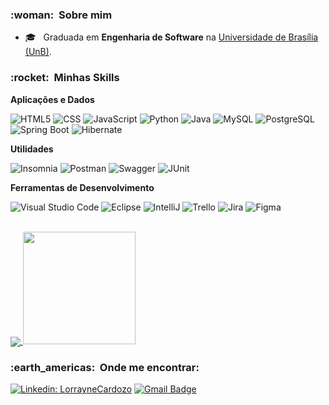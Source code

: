 
<!-- ![](https://komarev.com/ghpvc/?username=LorrayneCardozo&color=006bed) -->

<h3> :woman: &nbsp;Sobre mim </h3>

<!-- - 🤔 &nbsp; Explorando novas tecnologias e desenvolvendo soluções de software. -->
- 🎓 &nbsp; Graduada em **Engenharia de Software** na <a href="https://www.unb.br/">Universidade de Brasília (UnB)</a>.
<!-- - 🌱 &nbsp; Aprendendo mais sobre a área de **QA**. -->
<!-- - 💼 &nbsp; Trabalhando como **ÁREA EM QUE VOCÊ TRABALHA** na <a href="LINK DA EMPRESA">EMPRESA</a> -->

<h3> :rocket: &nbsp;Minhas Skills </h3>

**Aplicações e Dados**


  ![HTML5](https://img.shields.io/badge/-HTML5-333333?style=flat&logo=HTML5)
  ![CSS](https://img.shields.io/badge/-CSS-333333?style=flat&logo=CSS3&logoColor=1572B6)
  ![JavaScript](https://img.shields.io/badge/-JavaScript-333333?style=flat&logo=javascript)
  ![Python](https://img.shields.io/badge/-Python-333333?style=flat&logo=python)
  ![Java](https://img.shields.io/badge/-Java-333333?style=flat&logo=Java&logoColor=007396)
  ![MySQL](https://img.shields.io/badge/-MySQL-333333?style=flat&logo=mysql)
  ![PostgreSQL](https://img.shields.io/badge/-PostgreSQL-333333?style=flat&logo=postgresql)
  ![Spring Boot](https://img.shields.io/badge/-SpringBoot-333333?style=flat&logo=springboot)
  ![Hibernate](https://img.shields.io/badge/-Hibernate-333333?style=flat&logo=hibernate)

  <!-- ![Flutter](https://img.shields.io/badge/-Flutter-333333?style=flat&logo=Flutter)
  ![Jest](https://img.shields.io/badge/-Jest-333333?style=flat&logo=jest)
  ![React](https://img.shields.io/badge/-React-333333?style=flat&logo=react)
  ![React Native](https://img.shields.io/badge/-React%20Native-333333?style=flat&logo=react) -->

**Utilidades**

  ![Insomnia](https://img.shields.io/badge/-Insomnia-333333?style=flat&logo=insomnia)
  ![Postman](https://img.shields.io/badge/-Postman-333333?style=flat&logo=postman)
  ![Swagger](https://img.shields.io/badge/-Swagger-333333?style=flat&logo=swagger)
  ![JUnit](https://img.shields.io/badge/-JUnit-333333?style=flat&logo=junit)
  
<!-- **DevOps**

  ![Git](https://img.shields.io/badge/-Git-333333?style=flat&logo=git)
  ![GitHub](https://img.shields.io/badge/-GitHub-333333?style=flat&logo=github)
  ![Bitbucket](https://img.shields.io/badge/-Bitbucket-333333?style=flat&logo=bitbucket)
  ![Docker](https://img.shields.io/badge/-Docker-333333?style=flat&logo=docker)
  ![Travis](https://img.shields.io/badge/-Travis-333333?style=flat&logo=travis) -->

**Ferramentas de Desenvolvimento**

  ![Visual Studio Code](https://img.shields.io/badge/-Visual%20Studio%20Code-333333?style=flat&logo=visual-studio-code&logoColor=007ACC)
  ![Eclipse](https://img.shields.io/badge/-Eclipse-333333?style=flat&logo=eclipse-ide&logoColor=2C2255)
  ![IntelliJ](https://img.shields.io/badge/-IntelliJ%20Idea-333333?style=flat&logo=intellij-idea)
  ![Trello](https://img.shields.io/badge/-Trello-333333?style=flat&logo=trello&logoColor=007ACC)
  ![Jira](https://img.shields.io/badge/-Jira-333333?style=flat&logo=jira)
  ![Figma](https://img.shields.io/badge/-Figma-333333?style=flat&logo=figma&logoColor=007ACC)

  <!-- ![Adobe XD](https://img.shields.io/badge/-Adobe%20XD-333333?style=flat&logo=adobe-xd&logoColor=007ACC) -->

<br/>
<a href="https://github.com/Gurupreet">
  <img align="center" src="https://github-readme-stats.vercel.app/api/top-langs/?username=LorrayneCardozo&theme=dracula&hide_langs_below=1" />
</a>

<a href="https://github.com/LorrayneCardozo">
  <img height="180em" src="https://github-readme-stats.vercel.app/api?username=LorrayneCardozo&show_icons=true&theme=dracula&line_height=27" />
</a>

<br/>

<h3> :earth_americas: &nbsp;Onde me encontrar: </h3> 

[![Linkedin: LorrayneCardozo](https://img.shields.io/badge/-LorrayneCardozo-blue?style=flat-square&logo=Linkedin&logoColor=white&link=https://www.linkedin.com/in/lorraynecardozo/)](https://www.linkedin.com/in/lorraynecardozo/)
[![Gmail Badge](https://img.shields.io/badge/-lorraynecardozo15@gmail.com-006bed?style=flat-square&logo=Gmail&logoColor=white&link=mailto:lorraynecardozo15@gmail.com)](mailto:lorraynecardozo15@gmail.com)
<!-- [![GitHub SEU NOME]( https://img.shields.io/github/followers/VanessaSwerts?label=follow&style=social)](LINK-DO-SEU-GITHUB) -->
